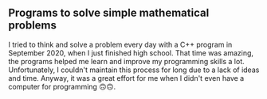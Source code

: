 ## Programs to solve simple mathematical problems 
I tried to think and solve a problem every day with a C++ program in September 2020, when I just finished high school. That time was amazing, the programs helped me learn and improve my programming skills a lot. Unfortunately, I couldn't maintain this process for long due to a lack of ideas and time. Anyway, it was a great effort for me when I didn't even have a computer for programming 🙃🙃.